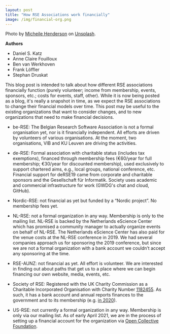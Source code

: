 ```yaml
---
layout: post
title: "How RSE Associations work financially"
image: /img/financial-org.png
---
```

Photo by [Micheile Henderson](https://unsplash.com/@micheile) on [Unsplash](https://unsplash.com/).
  
**Authors**

- Daniel S. Katz
- Anne Claire Fouilloux
- Ben van Werkhoven
- Frank Löffler
- Stephan Druskat

This blog post is intended to talk about how different RSE associations
financially function (purely volunteer; income from membership, events,
sponsors, etc.; costs for events, staff, other). While it is now being
posted as a blog, it's really a snapshot in time, as we expect the
RSE associations to change their financial models over time. This post
may be useful to the existing organizations that want to consider
changes, and to new organizations that need to make financial decisions.

* be-RSE: The Belgian Research Software Association is not a formal organisation yet, 
nor is it financially independent.
All efforts are driven by volunteers of various organisations. At the moment, two organisations, 
VIB and KU Leuven are driving the activities.
 
* de-RSE: Formal association with charitable status (includes tax exemptions), financed through membership fees (€60/year for full membership; €30/year for discounted membership), used exclusively to support chartered aims, e.g., local groups, national conference, etc. Financial support for deRSE19 came from corporate and charitable sponsors and the Gesellschaft für Informatik. Society uses academic and commercial infrastructure for work (GWDG's chat and cloud, GitHub).

* Nordic-RSE: not financial as yet but funded by a “Nordic project”.
No membership fees yet.

* NL-RSE: not a formal organization in any way. Membership is only to
the mailing list. NL-RSE is backed by the Netherlands eScience Center
which has promised a community manager to actually organize events on
behalf of NL-RSE. The Netherlands eScience Center has also paid for the
venue costs at the NL-RSE conference in 2019. We had several companies
approach us for sponsoring the 2019 conference, but since we are not a
formal organization with a bank account we couldn’t accept any sponsoring
at the time.

* RSE-AUNZ: not financial as yet. All effort is volunteer. We are
interested in finding out about paths that get us to a place where we can
begin financing our own website, media, events, etc.

* Society of RSE: Registered with the UK Charity Commission as a
Charitable Incorporated Organisation with Charity Number
[1182455](https://register-of-charities.charitycommission.gov.uk/charity-search/-/charity-details/5125299).
As such, it has a bank account and annual reports finances to the government
and to its membership (e.g. [in 2020](https://bit.ly/socrse-accounts-2020)).
 
* US-RSE: not currently a formal organization in any way. Membership is
only via our mailing list. As of early April 2021, we are in the process
of setting up a financial account for the organization via
[Open Collective Foundation](https://opencollective.com/foundation).
